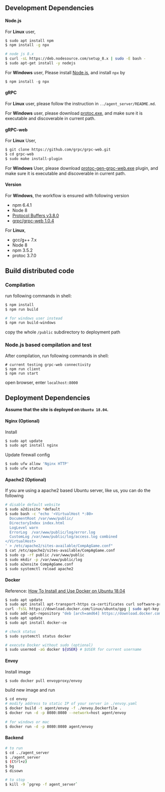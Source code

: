 ## Development Dependencies

#### Node.js

For **Linux** user,

```bash
$ sudo apt install npm
$ npm install -g npx

# node js 8.x
$ curl -sL https://deb.nodesource.com/setup_8.x | sudo -E bash -
$ sudo apt-get install -y nodejs
```

For **Windows** user, Please install [Node.js](<https://nodejs.org/en/download/>), and install `npx` by 

```powershell
$ npm install -g npx
```

#### gRPC

For **Linux** user, please follow the instruction in `../agent_server/README.md`.

For **Windows** user, please download [protoc.exe](https://github.com/protocolbuffers/protobuf/releases), and make sure it is  executable and discoverable in current path. 

#### gRPC-web

For **Linux** User,

```bash
$ git clone https://github.com/grpc/grpc-web.git
$ cd grpc-web
$ sudo make install-plugin
```

For **Windows** User, please download [protoc-gen-grpc-web.exe](<https://github.com/grpc/grpc-web/releases>) plugin, and make sure it is  executable and discoverable in current path. 

#### Version

For **Windows**, the workflow  is ensured with following version

- npm  6.4.1
- Node 8
- [Protocol Buffers v3.8.0](https://github.com/protocolbuffers/protobuf/releases/tag/v3.8.0)
- [grpc/grpc-web 1.0.4](https://github.com/grpc/grpc-web/releases/tag/1.0.4)

For **Linux**,

+ gcc/g++ 7.x
+ Node 8
+ npm 3.5.2
+ protoc 3.7.0



## Build distributed code

### Compilation

run following commands in shell:

```bash
$ npm install
$ npm run build

# for windows user instead
$ npm run build-windows
```

copy the whole `/public` subdirectory to deployment path

### Node.js based compilation and test 

After compilation, run following commands in shell:

```shell
# current testing grpc-web connectivity
$ npm run client
$ npm run start
```

open browser, enter `localhost:8000`

## Deployment Dependencies

**Assume that the site is deployed on `Ubuntu 18.04`.**

#### Nginx (Optional)

Install

```bash
$ sudo apt update
$ sudo apt install nginx
```

Update firewall config

```bash
$ sudo ufw allow 'Nginx HTTP'
$ sudo ufw status
```

#### Apache2 (Optional)

If you are using a apache2 based Ubuntu server, like us, you can do the following

```bash
# disable default website
$ sudo a2dissite *default
$ sudo bash -c "echo '<VirtualHost *:80>
  DocumentRoot /var/www/public/
  DirectoryIndex index.html
  LogLevel warn
  ErrorLog  /var/www/public/log/error.log
  CustomLog /var/www/public/log/access.log combined
</VirtualHost>
' > /etc/apache2/sites-available/CompAgGame.conf"
$ cat /etc/apache2/sites-available/CompAgGame.conf
$ sudo cp -rf public /var/www/public
$ sudo mkdir -p /var/www/public/log
$ sudo a2ensite CompAgGame.conf
$ sudo systemctl reload apache2
```



#### Docker

Reference: [How To Install and Use Docker on Ubuntu 18.04](<https://www.digitalocean.com/community/tutorials/how-to-install-and-use-docker-on-ubuntu-18-04>)

```bash
$ sudo apt update
$ sudo apt install apt-transport-https ca-certificates curl software-properties-common
curl -fsSL https://download.docker.com/linux/ubuntu/gpg | sudo apt-key add -
$ sudo add-apt-repository "deb [arch=amd64] https://download.docker.com/linux/ubuntu bionic stable"
$ sudo apt update
$ sudo apt install docker-ce

# check status
$ sudo systemctl status docker

# execute Docker without sudo (optional)
$ sudo usermod -aG docker ${USER} # $USER for current username
```

#### Envoy

Install image

```bash
$ sudo docker pull envoyproxy/envoy
```

build new image and run

```bash
$ cd envoy
# modify address to static IP of your server in ./envoy.yaml
$ docker build -t agent/envoy -f ./envoy.Dockerfile .
$ docker run -d -p 8080:8080 --network=host agent/envoy
 
# for windows or mac
$ docker run -d -p 8080:8080 agent/envoy
```

#### Backend

```bash
# to run
$ cd ../agent_server
$ ./agent_server
$ (Ctrl+z)
$ bg
$ disown

# to stop
$ kill -9 `pgrep -f agent_server`
```

